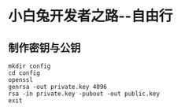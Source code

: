 # 小白兔开发者之路--自由行

## 制作密钥与公钥

```
mkdir config
cd config
openssl
genrsa -out private.key 4096
rsa -in private.key -pubout -out public.key
exit
```

